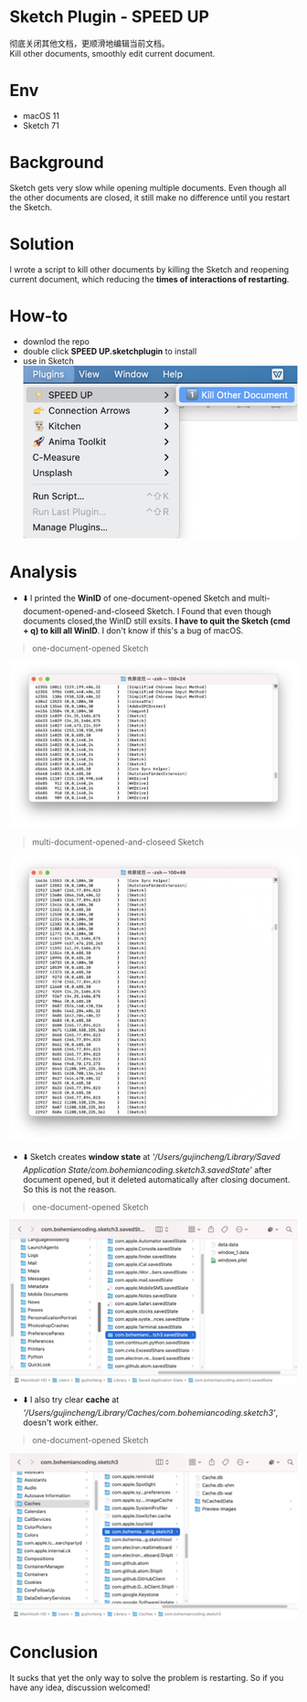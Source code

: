 # Sketch Plugin - SPEED UP
 彻底关闭其他文档，更顺滑地编辑当前文档。  
 Kill other documents, smoothly edit current document.
 
# Env
 * macOS 11  
 * Sketch 71
 
# Background
 Sketch gets very slow while opening multiple documents. Even though all the other documents are closed, it still make no difference until you restart the Sketch.

# Solution
 I wrote a script to kill other documents by killing the Sketch and reopening current document, which reducing the **times of interactions of restarting**.
 
# How-to
 * downlod the repo
 * double click **SPEED UP.sketchplugin** to install
 * use in Sketch  
![how-to](/image/how-to.png)

# Analysis
 * ⬇️ I printed the **WinID** of one-document-opened Sketch and multi-document-opened-and-closeed Sketch. I Found that even though documents closed,the WinID still exsits. **I have to quit the Sketch (cmd + q) to kill all WinID**. I don't know if this's a bug of macOS. 

> one-document-opened Sketch

![one-document-opened Sketch](/image/sketch-initial.png)

> multi-document-opened-and-closeed Sketch

![multi-document-opened-and-closeed Sketch](/image/sketch-opened-multiple-doc.png)
 * ⬇️ Sketch creates **window state** at *'/Users/gujincheng/Library/Saved Application State/com.bohemiancoding.sketch3.savedState'* after document opened, but it deleted automatically after closing document. So this is not the reason.

> one-document-opened Sketch

![window-state](/image/window-state.png)

 * ⬇️ I also try clear **cache** at *'/Users/gujincheng/Library/Caches/com.bohemiancoding.sketch3'*, doesn't work either.

> one-document-opened Sketch

![cache](/image/cache.png)

# Conclusion
 It sucks that yet the only way to solve the problem is restarting. So if you have any idea, discussion welcomed!
 
